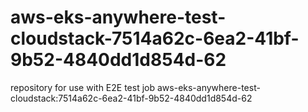 # aws-eks-anywhere-test-cloudstack-7514a62c-6ea2-41bf-9b52-4840dd1d854d-62
repository for use with E2E test job aws-eks-anywhere-test-cloudstack:7514a62c-6ea2-41bf-9b52-4840dd1d854d-62
